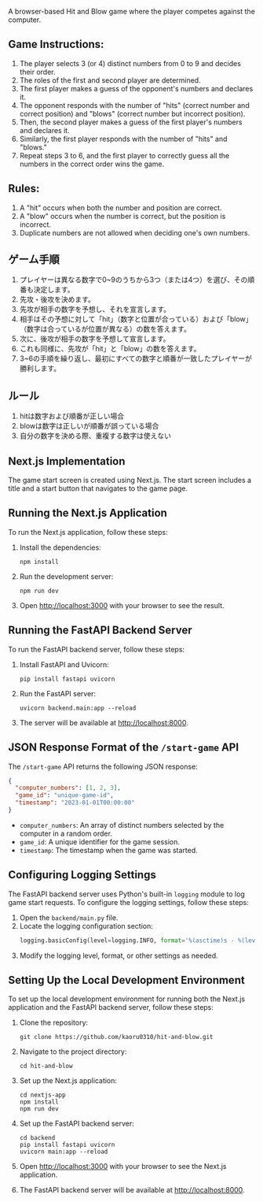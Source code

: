 A browser-based Hit and Blow game where the player competes against the computer.

## Game Instructions:
1. The player selects 3 (or 4) distinct numbers from 0 to 9 and decides their order.
2. The roles of the first and second player are determined.
3. The first player makes a guess of the opponent's numbers and declares it.
4. The opponent responds with the number of "hits" (correct number and correct position) and "blows" (correct number but incorrect position).
5. Then, the second player makes a guess of the first player's numbers and declares it.
6. Similarly, the first player responds with the number of "hits" and "blows."
7. Repeat steps 3 to 6, and the first player to correctly guess all the numbers in the correct order wins the game.

## Rules:

1. A "hit" occurs when both the number and position are correct.
2. A "blow" occurs when the number is correct, but the position is incorrect.
3. Duplicate numbers are not allowed when deciding one's own numbers.

## ゲーム手順

1. プレイヤーは異なる数字で0~9のうちから3つ（または4つ）を選び、その順番も決定します。
2. 先攻・後攻を決めます。
3. 先攻が相手の数字を予想し、それを宣言します。
4. 相手はその予想に対して「hit」（数字と位置が合っている）および「blow」（数字は合っているが位置が異なる）の数を答えます。
5. 次に、後攻が相手の数字を予想して宣言します。
6. これも同様に、先攻が「hit」と「blow」の数を答えます。
7. 3~6の手順を繰り返し、最初にすべての数字と順番が一致したプレイヤーが勝利します。

## ルール

1. hitは数字および順番が正しい場合
2. blowは数字は正しいが順番が誤っている場合
3. 自分の数字を決める際、重複する数字は使えない

## Next.js Implementation

The game start screen is created using Next.js. The start screen includes a title and a start button that navigates to the game page.

## Running the Next.js Application

To run the Next.js application, follow these steps:

1. Install the dependencies:
   ```
   npm install
   ```

2. Run the development server:
   ```
   npm run dev
   ```

3. Open [http://localhost:3000](http://localhost:3000) with your browser to see the result.

## Running the FastAPI Backend Server

To run the FastAPI backend server, follow these steps:

1. Install FastAPI and Uvicorn:
   ```
   pip install fastapi uvicorn
   ```

2. Run the FastAPI server:
   ```
   uvicorn backend.main:app --reload
   ```

3. The server will be available at [http://localhost:8000](http://localhost:8000).

## JSON Response Format of the `/start-game` API

The `/start-game` API returns the following JSON response:

```json
{
  "computer_numbers": [1, 2, 3],
  "game_id": "unique-game-id",
  "timestamp": "2023-01-01T00:00:00"
}
```

- `computer_numbers`: An array of distinct numbers selected by the computer in a random order.
- `game_id`: A unique identifier for the game session.
- `timestamp`: The timestamp when the game was started.

## Configuring Logging Settings

The FastAPI backend server uses Python's built-in `logging` module to log game start requests. To configure the logging settings, follow these steps:

1. Open the `backend/main.py` file.
2. Locate the logging configuration section:
   ```python
   logging.basicConfig(level=logging.INFO, format='%(asctime)s - %(levelname)s - %(message)s')
   ```
3. Modify the logging level, format, or other settings as needed.

## Setting Up the Local Development Environment

To set up the local development environment for running both the Next.js application and the FastAPI backend server, follow these steps:

1. Clone the repository:
   ```
   git clone https://github.com/kaoru0310/hit-and-blow.git
   ```

2. Navigate to the project directory:
   ```
   cd hit-and-blow
   ```

3. Set up the Next.js application:
   ```
   cd nextjs-app
   npm install
   npm run dev
   ```

4. Set up the FastAPI backend server:
   ```
   cd backend
   pip install fastapi uvicorn
   uvicorn main:app --reload
   ```

5. Open [http://localhost:3000](http://localhost:3000) with your browser to see the Next.js application.

6. The FastAPI backend server will be available at [http://localhost:8000](http://localhost:8000).
